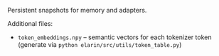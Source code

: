 Persistent snapshots for memory and adapters.

Additional files:
- ``token_embeddings.npy`` – semantic vectors for each tokenizer token
  (generate via ``python elarin/src/utils/token_table.py``)
